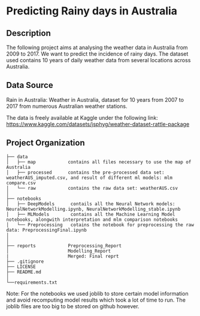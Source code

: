 Predicting Rainy days in Australia 
==============================

Description
------------  
The following project aims at analysing the weather data in Australia from 2009 to 2017. We want to predict the incidence of rainy days. The dataset used contains 10 years of daily weather data from several locations across Australia. 

Data Source
------------  
Rain in Australia: Weather in Australia, dataset for 10 years from 2007 to 2017 from numerous Australian weather stations.

The data is freely available at Kaggle under the following link: https://www.kaggle.com/datasets/jsphyg/weather-dataset-rattle-package

Project Organization
------------         
    ├── data               
    │   ├── map            contains all files necessary to use the map of Australia
    │   ├── processed      contains the pre-processed data set: weatherAUS_imputed.csv, and result of different ml models: mlm compare.csv
    │   └── raw            contains the raw data set: weatherAUS.csv
    │
    ├── notebooks         
    │   ├── DeepModels      contails all the Neural Network models: NeuralNetworkModelling.ipynb, NeuralNetworkModelling_stable.ipynb
    │   ├── MLModels        contains all the Machine Learning Model notebooks, alongwith interpretation and mlm comparison notebooks
    │   └── Preprocessing   cotains the notebook for preprocessing the raw data: PreprocessingFinal.ipynb
    │                         
    │
    ├── reports            Preprocessing_Report                          
    │                      Modelling_Report 
    |                      Merged: Final reprt
    ├── .gitignore
    ├── LICENSE
    ├── README.md 
    │
    └──requirements.txt   
    
Note: For the notebooks we used joblib to store certain model information and avoid recomputing model results which took a lot of time to run. The joblib files are too big to be stored on github however.
